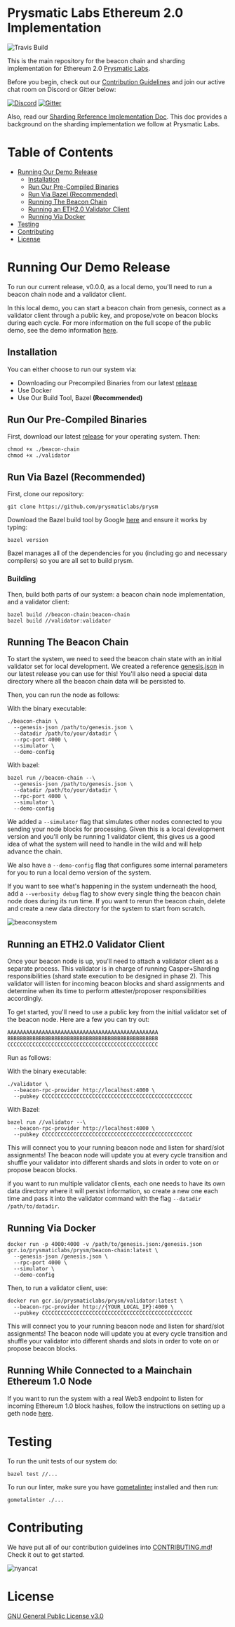 # Prysmatic Labs Ethereum 2.0 Implementation

![Travis Build](https://travis-ci.org/prysmaticlabs/prysm.svg?branch=master)

This is the main repository for the beacon chain and sharding implementation for Ethereum 2.0 [Prysmatic Labs](https://prysmaticlabs.com).

Before you begin, check out our [Contribution Guidelines](#contributing) and join our active chat room on Discord or Gitter below:

[![Discord](https://user-images.githubusercontent.com/7288322/34471967-1df7808a-efbb-11e7-9088-ed0b04151291.png)](https://discord.gg/KSA7rPr)
[![Gitter](https://badges.gitter.im/Join%20Chat.svg)](https://gitter.im/prysmaticlabs/geth-sharding?utm_source=badge&utm_medium=badge&utm_campaign=pr-badge)

Also, read our [Sharding Reference Implementation Doc](https://github.com/prysmaticlabs/prysm/blob/master/docs/SHARDING.md). This doc provides a background on the sharding implementation we follow at Prysmatic Labs.


# Table of Contents

-   [Running Our Demo Release](#running-our-demo-release)
    - [Installation](#installation)
    - [Run Our Pre-Compiled Binaries](#run-our-pre-compiled-binaries)
    - [Run Via Bazel (Recommended)](#run-via-bazel-recommended)
    - [Running The Beacon Chain](#running-the-beacon-chain)
    - [Running an ETH2.0 Validator Client](#running-an-eth2.0-validator-client)
    - [Running Via Docker](#running-via-docker)
-   [Testing](#testing)
-   [Contributing](#contributing)
-   [License](#license)

# Running Our Demo Release

To run our current release, v0.0.0, as a local demo, you'll need to run a beacon chain node and a validator client.

In this local demo, you can start a beacon chain from genesis, connect as a validator client through a public key, and propose/vote on beacon blocks during each cycle. For more information on the full scope of the public demo, see the demo information [here](https://github.com/prysmaticlabs/prysm/blob/master/docs/DEMO_INFORMATION.md).

## Installation

You can either choose to run our system via:

- Downloading our Precompiled Binaries from our latest [release](https://github.com/prysmaticlabs/prysm/releases)
- Use Docker
- Use Our Build Tool, Bazel **(Recommended)**

## Run Our Pre-Compiled Binaries

First, download our latest [release](https://github.com/prysmaticlabs/prysm/releases) for your operating system. Then:

```
chmod +x ./beacon-chain
chmod +x ./validator
```

## Run Via Bazel (Recommended)

First, clone our repository:

```
git clone https://github.com/prysmaticlabs/prysm
```

Download the Bazel build tool by Google [here](https://docs.bazel.build/versions/master/install.html) and ensure it works by typing:

```
bazel version
```

Bazel manages all of the dependencies for you (including go and necessary compilers) so you are all set to build prysm.


### Building

Then, build both parts of our system: a beacon chain node implementation, and a validator client:

```
bazel build //beacon-chain:beacon-chain
bazel build //validator:validator
```

## Running The Beacon Chain

To start the system, we need to seed the beacon chain state with an initial validator set for local development. We created a reference [genesis.json](https://github.com/prysmaticlabs/prysm/releases/download/0.0.0/genesis.json) in our latest release you can use for this! You'll also need a special data directory where all the beacon chain data will be persisted to. 

Then, you can run the node as follows:

With the binary executable:

```
./beacon-chain \
  --genesis-json /path/to/genesis.json \
  --datadir /path/to/your/datadir \
  --rpc-port 4000 \
  --simulator \
  --demo-config
```

With bazel:

```
bazel run //beacon-chain --\
  --genesis-json /path/to/genesis.json \
  --datadir /path/to/your/datadir \
  --rpc-port 4000 \
  --simulator \
  --demo-config
```


We added a `--simulator` flag that simulates other nodes connected to you sending your node blocks for processing. Given this is a local development version and you'll only be running 1 validator client, this gives us a good idea of what the system will need to handle in the wild and will help advance the chain.

We also have a `--demo-config` flag that configures some internal parameters for you to run a local demo version of the system.

If you want to see what's happening in the system underneath the hood, add a `--verbosity debug` flag to show every single thing the beacon chain node does during its run time. If you want to rerun the beacon chain, delete and create a new data directory for the system to start from scratch.

![beaconsystem](https://i.imgur.com/vsUfLFu.png)

## Running an ETH2.0 Validator Client

Once your beacon node is up, you'll need to attach a validator client as a separate process. This validator is in charge of running Casper+Sharding responsibilities (shard state execution to be designed in phase 2). This validator will listen for incoming beacon blocks and shard assignments and determine when its time to perform attester/proposer responsibilities accordingly.

To get started, you'll need to use a public key from the initial validator set of the beacon node. Here are a few you can try out:

```
AAAAAAAAAAAAAAAAAAAAAAAAAAAAAAAAAAAAAAAAAAAAAAAA
BBBBBBBBBBBBBBBBBBBBBBBBBBBBBBBBBBBBBBBBBBBBBBBB
CCCCCCCCCCCCCCCCCCCCCCCCCCCCCCCCCCCCCCCCCCCCCCCC
```

Run as follows:

With the binary executable:

```
./validator \
  --beacon-rpc-provider http://localhost:4000 \
  --pubkey CCCCCCCCCCCCCCCCCCCCCCCCCCCCCCCCCCCCCCCCCCCCCCCC
```

With Bazel:

```
bazel run //validator --\
  --beacon-rpc-provider http://localhost:4000 \
  --pubkey CCCCCCCCCCCCCCCCCCCCCCCCCCCCCCCCCCCCCCCCCCCCCCCC
```


This will connect you to your running beacon node and listen for shard/slot assignments! The beacon node will update you at every cycle transition and shuffle your validator into different shards and slots in order to vote on or propose beacon blocks.

if you want to run multiple validator clients, each one needs to have its own data directory where it will persist information, so create a new one each time and pass it into the validator command with the flag `--datadir /path/to/datadir`.

## Running Via Docker

```
docker run -p 4000:4000 -v /path/to/genesis.json:/genesis.json gcr.io/prysmaticlabs/prysm/beacon-chain:latest \
  --genesis-json /genesis.json \
  --rpc-port 4000 \
  --simulator \
  --demo-config
```

Then, to run a validator client, use:

```
docker run gcr.io/prysmaticlabs/prysm/validator:latest \
  --beacon-rpc-provider http://{YOUR_LOCAL_IP}:4000 \
  --pubkey CCCCCCCCCCCCCCCCCCCCCCCCCCCCCCCCCCCCCCCCCCCCCCCC
```


This will connect you to your running beacon node and listen for shard/slot assignments! The beacon node will update you at every cycle transition and shuffle your validator into different shards and slots in order to vote on or propose beacon blocks.

## Running While Connected to a Mainchain Ethereum 1.0 Node

If you want to run the system with a real Web3 endpoint to listen for incoming Ethereum 1.0 block hashes, follow the instructions on setting up a geth node [here](https://github.com/prysmaticlabs/prysm/blob/master/docs/MAINCHAIN.md).


# Testing

To run the unit tests of our system do:

```
bazel test //...
```

To run our linter, make sure you have [gometalinter](https://github.com/alecthomas/gometalinter) installed and then run:

```
gometalinter ./...
```

# Contributing

We have put all of our contribution guidelines into [CONTRIBUTING.md](https://github.com/prysmaticlabs/prysm/blob/master/CONTRIBUTING.md)! Check it out to get started.

![nyancat](https://encrypted-tbn0.gstatic.com/images?q=tbn:ANd9GcRBSus2ozk_HuGdHMHKWjb1W5CmwwoxmYIjIBmERE1u-WeONpJJXg)

# License

[GNU General Public License v3.0](https://www.gnu.org/licenses/gpl-3.0.en.html)
